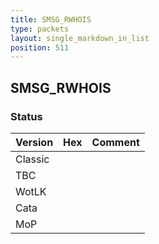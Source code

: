 ```yaml
---
title: SMSG_RWHOIS
type: packets
layout: single_markdown_in_list
position: 511
---
```


## SMSG_RWHOIS

### Status

Version    | Hex        | Comment
---------- | ---------- | ---------- 
Classic    |            |
TBC        |            |
WotLK      |            |
Cata       |            |
MoP        |            |